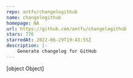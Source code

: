 ```yaml
---
repo: antfu/changelogithub
name: changelogithub
homepage: NA
url: https://github.com/antfu/changelogithub
stars: 776
starredAt: 2022-06-29T19:43:55Z
description: |-
    Generate changelog for GitHub
---
```


[object Object]

